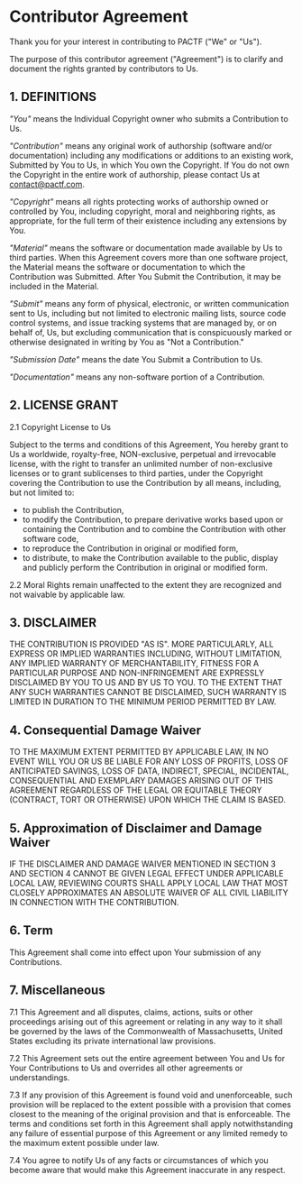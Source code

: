 # Contributor Agreement
Thank you for your interest in contributing to PACTF ("We" or "Us").

The purpose of this contributor agreement ("Agreement") is to clarify and document the rights granted by contributors to Us.

## 1. DEFINITIONS
*"You"* means the Individual Copyright owner who submits a Contribution to Us.

*"Contribution"* means any original work of authorship (software and/or documentation) including any modifications or additions to an existing work, Submitted by You to Us, in which You own the Copyright. If You do not own the Copyright in the entire work of authorship, please contact Us at contact@pactf.com.

*"Copyright"* means all rights protecting works of authorship owned or controlled by You, including copyright, moral and neighboring rights, as appropriate, for the full term of their existence including any extensions by You.

*"Material"* means the software or documentation made available by Us to third parties. When this Agreement covers more than one software project, the Material means the software or documentation to which the Contribution was Submitted. After You Submit the Contribution, it may be included in the Material.

*"Submit"* means any form of physical, electronic, or written communication sent to Us, including but not limited to electronic mailing lists, source code control systems, and issue tracking systems that are managed by, or on behalf of, Us, but excluding communication that is conspicuously marked or otherwise designated in writing by You as "Not a Contribution."

*"Submission Date"* means the date You Submit a Contribution to Us.

*"Documentation"* means any non-software portion of a Contribution.

## 2. LICENSE GRANT
2.1 Copyright License to Us

Subject to the terms and conditions of this Agreement, You hereby grant to Us a worldwide, royalty-free, NON-exclusive, perpetual and irrevocable license, with the right to transfer an unlimited number of non-exclusive licenses or to grant sublicenses to third parties, under the Copyright covering the Contribution to use the Contribution by all means, including, but not limited to:

* to publish the Contribution,
* to modify the Contribution, to prepare derivative works based upon or containing the Contribution and to combine the Contribution with other software code,
* to reproduce the Contribution in original or modified form,
* to distribute, to make the Contribution available to the public, display and publicly perform the Contribution in original or modified form.

2.2 Moral Rights remain unaffected to the extent they are recognized and not waivable by applicable law.

## 3. DISCLAIMER
THE CONTRIBUTION IS PROVIDED "AS IS". MORE PARTICULARLY, ALL EXPRESS OR IMPLIED WARRANTIES INCLUDING, WITHOUT LIMITATION, ANY IMPLIED WARRANTY OF MERCHANTABILITY, FITNESS FOR A PARTICULAR PURPOSE AND NON-INFRINGEMENT ARE EXPRESSLY DISCLAIMED BY YOU TO US AND BY US TO YOU. TO THE EXTENT THAT ANY SUCH WARRANTIES CANNOT BE DISCLAIMED, SUCH WARRANTY IS LIMITED IN DURATION TO THE MINIMUM PERIOD PERMITTED BY LAW.

## 4. Consequential Damage Waiver
TO THE MAXIMUM EXTENT PERMITTED BY APPLICABLE LAW, IN NO EVENT WILL YOU OR US BE LIABLE FOR ANY LOSS OF PROFITS, LOSS OF ANTICIPATED SAVINGS, LOSS OF DATA, INDIRECT, SPECIAL, INCIDENTAL, CONSEQUENTIAL AND EXEMPLARY DAMAGES ARISING OUT OF THIS AGREEMENT REGARDLESS OF THE LEGAL OR EQUITABLE THEORY (CONTRACT, TORT OR OTHERWISE) UPON WHICH THE CLAIM IS BASED.

## 5. Approximation of Disclaimer and Damage Waiver
IF THE DISCLAIMER AND DAMAGE WAIVER MENTIONED IN SECTION 3 AND SECTION 4 CANNOT BE GIVEN LEGAL EFFECT UNDER APPLICABLE LOCAL LAW, REVIEWING COURTS SHALL APPLY LOCAL LAW THAT MOST CLOSELY APPROXIMATES AN ABSOLUTE WAIVER OF ALL CIVIL LIABILITY IN CONNECTION WITH THE CONTRIBUTION.

## 6. Term
This Agreement shall come into effect upon Your submission of any Contributions.

## 7. Miscellaneous
7.1 This Agreement and all disputes, claims, actions, suits or other proceedings arising out of this agreement or relating in any way to it shall be governed by the laws of the Commonwealth of Massachusetts, United States excluding its private international law provisions.

7.2 This Agreement sets out the entire agreement between You and Us for Your Contributions to Us and overrides all other agreements or understandings.

7.3 If any provision of this Agreement is found void and unenforceable, such provision will be replaced to the extent possible with a provision that comes closest to the meaning of the original provision and that is enforceable. The terms and conditions set forth in this Agreement shall apply notwithstanding any failure of essential purpose of this Agreement or any limited remedy to the maximum extent possible under law.

7.4 You agree to notify Us of any facts or circumstances of which you become aware that would make this Agreement inaccurate in any respect.
